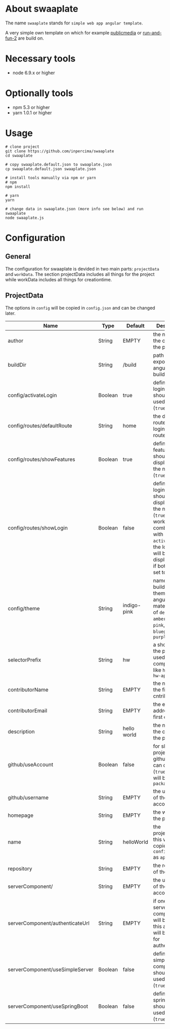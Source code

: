 # About swaaplate
The name `swaaplate` stands for `simple web app angular template`.

A very simple own template on which for example [publicmedia](https://github.com/inpercima/publicmedia) or 
[run-and-fun-2](https://github.com/inpercima/run-and-fun-2) are build on.

# Necessary tools
* node 6.9.x or higher

# Optionally tools
* npm 5.3 or higher
* yarn 1.0.1 or higher

# Usage

```
# clone project
git clone https://github.com/inpercima/swaaplate
cd swaaplate

# copy swaaplate.default.json to swaaplate.json
cp swaaplate.default.json swaaplate.json

# install tools manually via npm or yarn
# npm
npm install

# yarn
yarn

# change data in swaaplate.json (more info see below) and run swaaplate
node swaaplate.js
```

# Configuration
## General
The configuration for swaaplate is devided in two main parts: `projectData` and `workData`.
The section projectData includes all things for the project while workData includes all things for creationtime.

## ProjectData
The options in `config` will be copied in `config.json` and can be changed later.

| Name | Type | Default | Description |
| ---- | ---- | ------- | ----------- |
| author | String | EMPTY | the name of the creator of the project |
| buildDir | String | /build | path to the exports from angular for buildtime |
| config/activateLogin | Boolean | true | define that a login page should be used (`true`/`false`) |
| config/routes/defaultRoute | String | home | the default route after login if no route is stored |
| config/routes/showFeatures | Boolean | true | define that the feature routes should be displayed in the navigation (`true`/`false`) |
| config/routes/showLogin | Boolean | false | define that the login route should be displayed in the navigation (`true`/`false`), works in combination with `activateLogin`, the login route will be displayed only if both options set to `true` |
| config/theme | String | indigo-pink | name of a build-in theme from angular-material, one of `deeppurple-amber`, `indigo-pink`, `pink-bluegrey`, `purple-green` |
| selectorPrefix | String | hw | a shortcut of the project, used in components like `hw-home` or `hw-app` |
| contributorName | String | EMPTY | the name of the first cntributor |
| contributorEmail | String | EMPTY | the e-mail-address of the first cntributor |
| description | String | hello world | the name of the creator of the project |
| github/useAccount | Boolean | false | for sharing the project on github you can define it (`true`/`false`), will be used in `package.json` |
| github/username | String | EMPTY | the username of the github account |
| homepage | String | EMPTY | the website of the project |
| name | String | helloWorld | the projectname, this will be copied in `config.json` as `appname` |
| repository | String | EMPTY | the repository of the project |
| serverComponent/ | String | EMPTY | the username of the github account |
| serverComponent/authenticateUrl | String | EMPTY | if one of the server component will be used, this address will be used for authentication |
| serverComponent/useSimpleServer | Boolean | false | define that a simple server component should be used (`true`/`false`) |
| serverComponent/useSpringBoot | Boolean | false | define that spring-boot should be used (`true`/`false`) |

